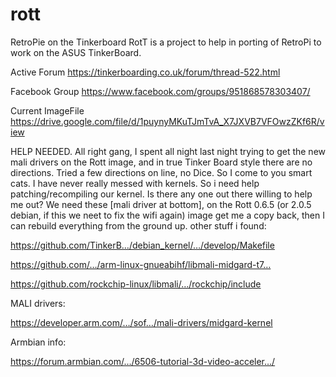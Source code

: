 # rott
RetroPie on the Tinkerboard
RotT is a project to help in porting of RetroPi to work on the ASUS TinkerBoard.

Active Forum https://tinkerboarding.co.uk/forum/thread-522.html

Facebook Group https://www.facebook.com/groups/951868578303407/

Current ImageFile https://drive.google.com/file/d/1puynyMKuTJmTvA_X7JXVB7VFOwzZKf6R/view

HELP NEEDED.
All right gang, I spent all night last night trying to get the new mali drivers on the Rott image, and in true Tinker Board style there are no directions. Tried a few directions on line, no Dice. So I come to you smart cats. I have never really messed with kernels. So i need help patching/recompiling our kernel. Is there any one out there willing to help me out?
We need these [mali driver at bottom], on the Rott 0.6.5 (or 2.0.5 debian, if this we neet to fix the wifi again) image get me a copy back, then I can rebuild everything from the ground up.
other stuff i found:


https://github.com/TinkerB…/debian_kernel/…/develop/Makefile


https://github.com/…/arm-linux-gnueabihf/libmali-midgard-t7…


https://github.com/rockchip-linux/libmali/…/rockchip/include


MALI drivers:

https://developer.arm.com/…/sof…/mali-drivers/midgard-kernel


Armbian info:

https://forum.armbian.com/…/6506-tutorial-3d-video-acceler…/
